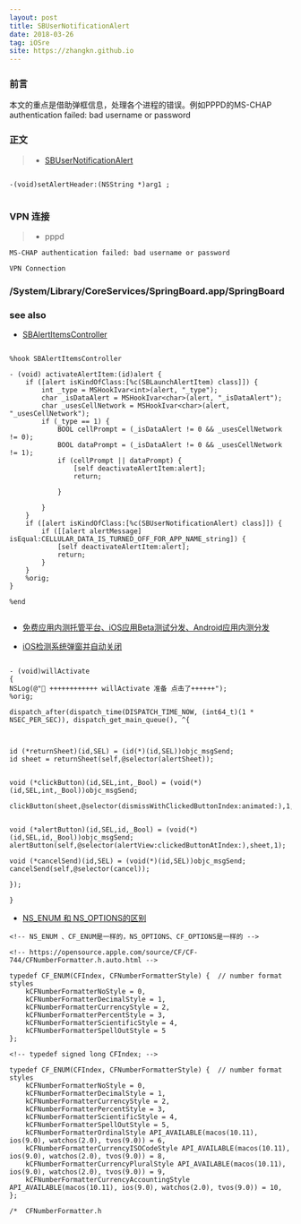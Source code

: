 ```yaml
---
layout: post
title: SBUserNotificationAlert
date: 2018-03-26
tag: iOSre
site: https://zhangkn.github.io
---
```



###   前言


本文的重点是借助弹框信息，处理各个进程的错误。例如PPPD的MS-CHAP authentication failed: bad username or password


### 正文


>* [SBUserNotificationAlert](http://developer.limneos.net/?ios=11.1.2&framework=SpringBoard&header=SBUserNotificationAlert.h)

```

-(void)setAlertHeader:(NSString *)arg1 ;


```


### VPN 连接

>* pppd

```
MS-CHAP authentication failed: bad username or password

VPN Connection
```

### /System/Library/CoreServices/SpringBoard.app/SpringBoard




### see also

- [SBAlertItemsController](https://github.com/pNre/NoAnnoyance/blob/master/SpringBoard.xm)


```

%hook SBAlertItemsController

- (void) activateAlertItem:(id)alert {
    if ([alert isKindOfClass:[%c(SBLaunchAlertItem) class]]) {
        int _type = MSHookIvar<int>(alert, "_type");
        char _isDataAlert = MSHookIvar<char>(alert, "_isDataAlert");
        char _usesCellNetwork = MSHookIvar<char>(alert, "_usesCellNetwork");
        if (_type == 1) {
            BOOL cellPrompt = (_isDataAlert != 0 && _usesCellNetwork != 0);
            BOOL dataPrompt = (_isDataAlert != 0 && _usesCellNetwork != 1);
            if (cellPrompt || dataPrompt) {
                [self deactivateAlertItem:alert];
                return;
                
            }
            
        }
    }
    if ([alert isKindOfClass:[%c(SBUserNotificationAlert) class]]) {
        if ([[alert alertMessage] isEqual:CELLULAR_DATA_IS_TURNED_OFF_FOR_APP_NAME_string]) {
            [self deactivateAlertItem:alert];
            return;
        }
    }
    %orig;
}

%end


```


- [ 免费应用内测托管平台、iOS应用Beta测试分发、Android应用内测分发](https://fir.im/)


- [iOS检测系统弹窗并自动关闭](https://www.jianshu.com/p/c79e795c3f5b)

```

- (void)willActivate
{
NSLog(@"🐶 ++++++++++++ willActivate 准备 点击了++++++");
%orig;

dispatch_after(dispatch_time(DISPATCH_TIME_NOW, (int64_t)(1 * NSEC_PER_SEC)), dispatch_get_main_queue(), ^{



id (*returnSheet)(id,SEL) = (id(*)(id,SEL))objc_msgSend;
id sheet = returnSheet(self,@selector(alertSheet));


void (*clickButton)(id,SEL,int,_Bool) = (void(*)(id,SEL,int,_Bool))objc_msgSend;

clickButton(sheet,@selector(dismissWithClickedButtonIndex:animated:),1,1);


void (*alertButton)(id,SEL,id,_Bool) = (void(*)(id,SEL,id,_Bool))objc_msgSend;
alertButton(self,@selector(alertView:clickedButtonAtIndex:),sheet,1);

void (*cancelSend)(id,SEL) = (void(*)(id,SEL))objc_msgSend;
cancelSend(self,@selector(cancel));

});

}
```

- [NS_ENUM 和 NS_OPTIONS的区别](https://blog.csdn.net/u013230511/article/details/41965393)

```
<!-- NS_ENUM 、CF_ENUM是一样的，NS_OPTIONS、CF_OPTIONS是一样的 -->

<!-- https://opensource.apple.com/source/CF/CF-744/CFNumberFormatter.h.auto.html -->

typedef CF_ENUM(CFIndex, CFNumberFormatterStyle) {	// number format styles
	kCFNumberFormatterNoStyle = 0,
	kCFNumberFormatterDecimalStyle = 1,
	kCFNumberFormatterCurrencyStyle = 2,
	kCFNumberFormatterPercentStyle = 3,
	kCFNumberFormatterScientificStyle = 4,
	kCFNumberFormatterSpellOutStyle = 5
};

<!-- typedef signed long CFIndex; -->

typedef CF_ENUM(CFIndex, CFNumberFormatterStyle) {	// number format styles
	kCFNumberFormatterNoStyle = 0,
	kCFNumberFormatterDecimalStyle = 1,
	kCFNumberFormatterCurrencyStyle = 2,
	kCFNumberFormatterPercentStyle = 3,
	kCFNumberFormatterScientificStyle = 4,
	kCFNumberFormatterSpellOutStyle = 5,
	kCFNumberFormatterOrdinalStyle API_AVAILABLE(macos(10.11), ios(9.0), watchos(2.0), tvos(9.0)) = 6,
	kCFNumberFormatterCurrencyISOCodeStyle API_AVAILABLE(macos(10.11), ios(9.0), watchos(2.0), tvos(9.0)) = 8,
	kCFNumberFormatterCurrencyPluralStyle API_AVAILABLE(macos(10.11), ios(9.0), watchos(2.0), tvos(9.0)) = 9,
	kCFNumberFormatterCurrencyAccountingStyle API_AVAILABLE(macos(10.11), ios(9.0), watchos(2.0), tvos(9.0)) = 10,
};

/*	CFNumberFormatter.h


```

